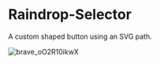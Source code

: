 # Raindrop-Selector
 
A custom shaped button using an SVG path.

![brave_oO2R10ikwX](https://github.com/ConnorJ-Github/Raindrop-Selector/assets/149539076/1637b379-00a9-4b5d-b6f5-fa390aefcc8c)
